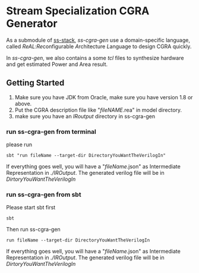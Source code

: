 # Stream Specialization CGRA Generator

As a submodule of [ss-stack](https://github.com/PolyArch/ss-stack), *ss-cgra-gen* use a 
domain-specific language, called *ReAL*:*Re*configurable *A*rchitecture *L*anguage to 
design CGRA quickly. 

In *ss-cgra-gen*, we also contains a some *tcl* files to synthesize 
hardware and get estimated Power and Area result. 

## Getting Started

1. Make sure you have JDK from Oracle, make sure you have version 1.8 or above.
2. Put the CGRA description file like "*fileNAME*.rea" in model directory.
3. make sure you have an *IRoutput* directory in ss-cgra-gen

### run ss-cgra-gen from terminal

 please run 
```
sbt "run fileName --target-dir DirectoryYouWantTheVerilogIn"
```

If everything goes well, you will have a "*fileName*.json" as Intermediate Representation in *./IROutput*. The generated
verilog file will be in *DirtoryYouWantTheVerilogIn*

### run ss-cgra-gen from sbt

Please start sbt first
```
sbt
```
Then run ss-cgra-gen
```
run fileName --target-dir DirectoryYouWantTheVerilogIn
```
If everything goes well, you will have a "*fileName*.json" as Intermediate Representation in *./IROutput*. The generated
verilog file will be in *DirtoryYouWantTheVerilogIn*
